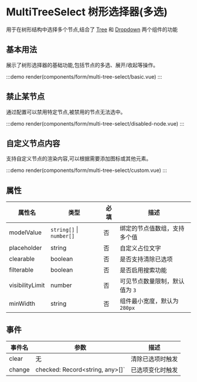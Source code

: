 # MultiTreeSelect 树形选择器(多选)

用于在树形结构中选择多个节点,结合了 [Tree](/components/data/tree.html) 和 [Dropdown](/components/feedback/dropdown.html) 两个组件的功能

## 基本用法

展示了树形选择器的基础功能,包括节点的多选、展开/收起等操作。

:::demo
render(components/form/multi-tree-select/basic.vue)
:::

## 禁止某节点

通过配置可以禁用特定节点,被禁用的节点无法选中。

:::demo
render(components/form/multi-tree-select/disabled-node.vue)
:::

## 自定义节点内容

支持自定义节点的渲染内容,可以根据需要添加图标或其他元素。

:::demo
render(components/form/multi-tree-select/custom.vue)
:::

## 属性

| 属性名          | 类型                     | 必填 | 描述                           |
| --------------- | ------------------------ | ---- | ------------------------------ |
| modelValue      | `string[]` \| `number[]` | 否   | 绑定的节点值数组，支持多个值   |
| placeholder     | string                   | 否   | 自定义占位文字                 |
| clearable       | boolean                  | 否   | 是否支持清除已选项             |
| filterable      | boolean                  | 否   | 是否启用搜索功能               |
| visibilityLimit | number                   | 否   | 可见节点数量限制，默认值为 `3` |
| minWidth        | string                   | 否   | 组件最小宽度，默认为 `280px`   |

## 事件

| 事件名 | 参数                            | 描述             |
| ------ | ------------------------------- | ---------------- |
| clear  | 无                              | 清除已选项时触发 |
| change | checked: Record<string, any>[]` | 已选项变化时触发 |
